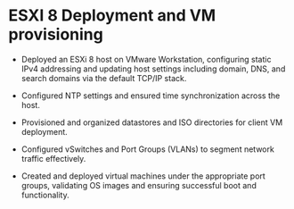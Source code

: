 # ESXI 8 Deployment and VM provisioning

+ Deployed an ESXi 8 host on VMware Workstation, configuring static IPv4 addressing and updating host settings including domain, DNS, and search domains via the default TCP/IP stack.

+ Configured NTP settings and ensured time synchronization across the host.

+ Provisioned and organized datastores and ISO directories for client VM deployment.

+ Configured vSwitches and Port Groups (VLANs) to segment network traffic effectively.

+ Created and deployed virtual machines under the appropriate port groups, validating OS images and ensuring successful boot and functionality.
